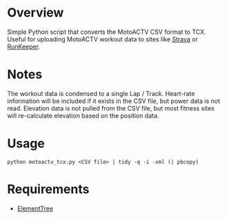 # Overview #
Simple Python script that converts the MotoACTV CSV format to TCX. Useful for uploading MotoACTV workout data to sites like [Strava](http://www.strava.com) or [RunKeeper](http://www.runkeeper.com).

# Notes #
The workout data is condensed to a single Lap / Track. Heart-rate information will be included if it exists in the CSV file, but power data is not read. Elevation data is not pulled from the CSV file, but most fitness sites will re-calculate elevation based on the position data.

# Usage #
    python motoactv_tcx.py <CSV file> | tidy -q -i -xml (| pbcopy)

# Requirements #
* [ElementTree](http://effbot.org/zone/element-index.htm)